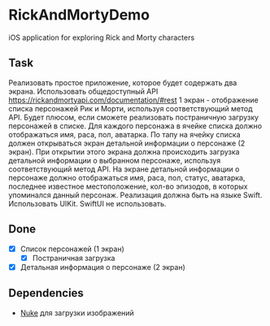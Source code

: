 # RickAndMortyDemo
iOS application for exploring Rick and Morty characters

## Task
Реализовать простое приложение, которое будет содержать два экрана.
Использовать общедоступный API https://rickandmortyapi.com/documentation/#rest
1 экран - отображение списка персонажей Рик и Морти, используя соответствующий метод API. Будет плюсом, если сможете реализовать постраничную загрузку персонажей в списке.
Для каждого персонажа в ячейке списка должно отображаться имя, раса, пол, аватарка.
По тапу на ячейку списка должен открываться экран детальной информации о персонаже (2 экран). При открытии этого экрана должна происходить загрузка детальной информации о выбранном персонаже, используя соответствующий метод API.
На экране детальной информации о персонаже должно отображаться имя, раса, пол, статус, аватарка, последнее известное местоположение, кол-во эпизодов, в которых упоминался данный персонаж.
Реализация должна быть на языке Swift. Использовать UIKit. SwiftUI не использовать.

## Done
- [x] Список персонажей (1 экран)
    - [x] Постраничная загрузка
- [x] Детальная информация о персонаже (2 экран)

## Dependencies
- [Nuke](https://github.com/kean/Nuke) для загрузки изображений
